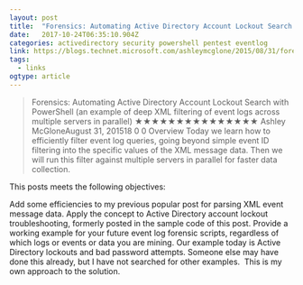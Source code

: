 ```yaml
---
layout: post 
title:  "Forensics: Automating Active Directory Account Lockout Search with PowerShell (an example of deep XML filtering of event logs across multiple servers in parallel) – GoateePFE" 
date:   2017-10-24T06:35:10.904Z 
categories: activedirectory security powershell pentest eventlog
link: https://blogs.technet.microsoft.com/ashleymcglone/2015/08/31/forensics-automating-active-directory-account-lockout-search-with-powershell-an-example-of-deep-xml-filtering-of-event-logs-across-multiple-servers-in-parallel/ 
tags:
  - links
ogtype: article 
---
```


> Forensics: Automating Active Directory Account Lockout Search with PowerShell (an example of deep XML filtering of event logs across multiple servers in parallel)
★★★★★★★★★★★★★★★
Ashley McGloneAugust 31, 201518 
0
0
Overview
Today we learn how to efficiently filter event log queries, going beyond simple event ID filtering into the specific values of the XML message data. Then we will run this filter against multiple servers in parallel for faster data collection.

This posts meets the following objectives:

Add some efficiencies to my previous popular post for parsing XML event message data.
Apply the concept to Active Directory account lockout troubleshooting, formerly posted in the sample code of this post.
Provide a working example for your future event log forensic scripts, regardless of which logs or events or data you are mining. Our example today is Active Directory lockouts and bad password attempts.
Someone else may have done this already, but I have not searched for other examples.  This is my own approach to the solution.